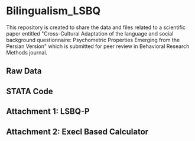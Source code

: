 # Bilingualism_LSBQ
This repository is created to share the data and files related to a scientific paper entitled "Cross-Cultural Adaptation of the language and social background questionnaire: Psychometric Properties Emerging from the Persian Version" which is submitted for peer review in Behavioral Research Methods journal.

## Raw Data


## STATA Code


## Attachment 1: LSBQ-P



## Attachment 2: Execl Based Calculator

